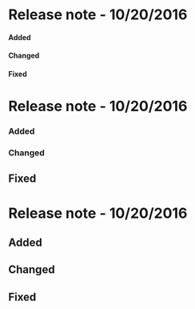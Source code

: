 # Release note - 10/20/2016
#### Added
#### Changed
#### Fixed
# Release note - 10/20/2016
### Added
### Changed
## Fixed
# Release note - 10/20/2016
  ## Added
  ## Changed
  ## Fixed